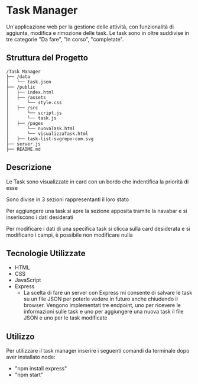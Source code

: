# Task Manager

Un'applicazione web per la gestione delle attività, con funzionalità di aggiunta, modifica e rimozione delle task.
Le task sono in oltre suddivise in tre categorie "Da fare", "In corso", "completate".

## Struttura del Progetto

```
/Task Manager
├── /data
│   └── task.json
├── /public
│   ├── index.html
│   ├── /assets
│       └── style.css
│   ├── /src
│       └── script.js
│       └── task.js
│   ├── /pages
│       └── nuovaTask.html
│       └── visualizzaTask.html
│   ├── task-list-svgrepo-com.svg
├── server.js
├── README.md
```

## Descrizione
Le Task sono visualizzate in card con un bordo che indentifica la priorità di esse

Sono divise in 3 sezioni rappresentanti il loro stato

Per aggiungere una task si apre la sezione apposita tramite la navabar e si inseriscono i dati desiderati

Per modificare i dati di una specifica task si clicca sulla card desiderata e si modificano i campi, è possibile non modificare nulla

## Tecnologie Utilizzate
- HTML
- CSS
- JavaScript
- Express
    - La scelta di fare un server con Express mi consente di salvare le task su un file JSON per poterle vedere in futuro anche chiudendo il browser. Vengono implementati tre endpoint, uno per ricevere le informazioni sulle task e uno per aggiungere una nuova task il file JSON e uno per le task modificate

## Utilizzo

Per utilizzare il task manager inserire i seguenti comandi da terminale dopo aver installato node:
- "npm install express"
- "npm start"